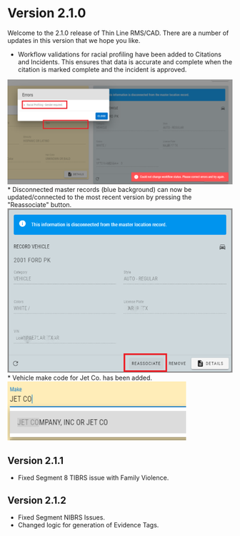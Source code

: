﻿# Version 2.1.0

Welcome to the 2.1.0 release of Thin Line RMS/CAD. There are a number of updates in this version that we hope you like.

* Workflow validations for racial profiling have been added to Citations and Incidents. This ensures that data is accurate and complete when the citation is marked complete and the incident is approved.
<img src="CitationValidation.png" alt="CitationValidation" width="800" />
* Disconnected master records (blue background) can now be updated/connected to the most recent version by pressing the "Reassociate" button.
<img src="Reassociate.png" alt="Reassociate" width="650" />
* Vehicle make code for Jet Co. has been added.
<img src="VehicleMake.png" alt="VehicleMake" width="400" />

## Version 2.1.1

* Fixed Segment 8 TIBRS issue with Family Violence.

## Version 2.1.2

* Fixed Segment NIBRS Issues.
* Changed logic for generation of Evidence Tags.
